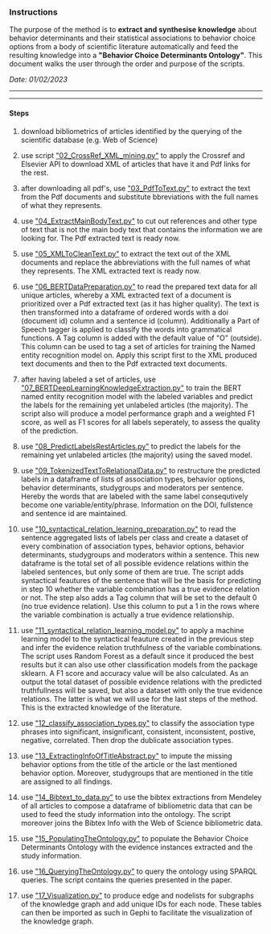### Instructions

The purpose of the method is to **extract and synthesise knowledge** about behavior determinants and their statistical associations to behavior choice options from a body of scientific literature automatically and feed the resulting knowledge into a **"Behavior Choice Determinants Ontology"**. This document walks the user through the order and purpose of the scripts. 

*Date: 01/02/2023*

---
---

#### Steps

1) download bibliometrics of articles identified by the querying of the scientific database (e.g. Web of Science)

2) use script ["02_CrossRef_XML_mining.py"](https://github.com/TabeaSonnenschein/Spatial-Agent-based-Modeling-of-Urban-Health-Interventions/blob/main/NLP%20Knowledge%20Extraction%20and%20Synthesis/02_CrossRef_XML_mining.py) to apply the Crossref and Elsevier API to download XML of articles that have it and Pdf links for the rest. 

3) after downloading all pdf's, use ["03_PdfToText.py"](https://github.com/TabeaSonnenschein/Spatial-Agent-based-Modeling-of-Urban-Health-Interventions/blob/main/NLP%20Knowledge%20Extraction%20and%20Synthesis/03_PdfToText.py) to extract the text from the Pdf documents and substitute bbreviations with the full names of what they represents.

4) use ["04_ExtractMainBodyText.py"](https://github.com/TabeaSonnenschein/Spatial-Agent-based-Modeling-of-Urban-Health-Interventions/blob/main/NLP%20Knowledge%20Extraction%20and%20Synthesis/04_ExtractMainBodyText.py) to cut out references and other type of text that is not the main body text that contains the information we are looking for. The Pdf extracted text is ready now.

5) use ["05_XMLToCleanText.py"](https://github.com/TabeaSonnenschein/Spatial-Agent-based-Modeling-of-Urban-Health-Interventions/blob/main/NLP%20Knowledge%20Extraction%20and%20Synthesis/05_XMLToCleanText.py) to extract the text out of the XML documents and replace the abbreviations with the full names of what they represents. The XML extracted text is ready  now.

6) use ["06_BERTDataPreparation.py"](https://github.com/TabeaSonnenschein/Spatial-Agent-based-Modeling-of-Urban-Health-Interventions/blob/main/NLP%20Knowledge%20Extraction%20and%20Synthesis/06_BERTDataPreparation.py) to read the prepared text data for all unique articles, whereby a XML extracted text of a document is prioritized over a Pdf extracted text (as it has higher quality). The text is then transformed into a dataframe of ordered words with a doi (document id) column and a sentence id (column). Additionally a Part of Speech tagger is applied to classify the words into grammatical functions. A Tag column is added with the default value of "O" (outside). This column can be used to tag a set of articles for training the Named entity recognition model on.  Apply this script first to the XML produced text documents and then to the Pdf extracted text documents.

7) after having labeled a set of articles, use ["07_BERTDeepLearningKnowledgeExtraction.py"](https://github.com/TabeaSonnenschein/Spatial-Agent-based-Modeling-of-Urban-Health-Interventions/blob/main/NLP%20Knowledge%20Extraction%20and%20Synthesis/07_BERTDeepLearningKnowledgeExtraction.py) to train the BERT named entity recognition model with the labeled variables and predict the labels for the remaining yet unlabeled articles (the majority). The script also will produce a model performance graph and a weighted F1 score, as well as F1 scores for all labels seperately, to assess the quality of the prediction.

8) use ["08_PredictLabelsRestArticles.py"](https://github.com/TabeaSonnenschein/Spatial-Agent-based-Modeling-of-Urban-Health-Interventions/blob/main/NLP%20Knowledge%20Extraction%20and%20Synthesis/08_PredictLabelsRestArticles.py) to predict the labels for the remaining yet unlabeled articles (the majority) using the saved model.

9) use ["09_TokenizedTextToRelationalData.py"](https://github.com/TabeaSonnenschein/Spatial-Agent-based-Modeling-of-Urban-Health-Interventions/blob/main/NLP%20Knowledge%20Extraction%20and%20Synthesis/09_TokenizedTextToRelationalData.py) to restructure the predicted labels in a dataframe of lists of association types, behavior options, behavior determinants, studygroups and moderators per sentence. Hereby the words that are labeled with the same label consequtively become one variable/entity/phrase. Information on the DOI, fullstence and sentence id are maintained.

10) use ["10_syntactical_relation_learning_preparation.py"](https://github.com/TabeaSonnenschein/Spatial-Agent-based-Modeling-of-Urban-Health-Interventions/blob/main/NLP%20Knowledge%20Extraction%20and%20Synthesis/10_syntactical_relation_learning_preparation.py) to read the sentence aggregated lists of labels per class and create a dataset of every combination of association types, behavior options, behavior determinants, studygroups and moderators within a sentence. This new dataframe is the total set of all possible evidence relations within the labeled sentences, but only some of them are true. The script adds syntactical feautures of the sentence that will be the basis for predicting in step 10 whether the variable combination has a true evidence relation or not. The step also adds a Tag column that will be set to the default 0 (no true evidence relation). Use this column to put a 1 in the rows where the variable combination is actually a true evidence relationship.

11) use ["11_syntactical_relation_learning_model.py"](https://github.com/TabeaSonnenschein/Spatial-Agent-based-Modeling-of-Urban-Health-Interventions/blob/main/NLP%20Knowledge%20Extraction%20and%20Synthesis/11_syntactical_relation_learning_model.py) to apply a machine learning model to the syntactical feauture created in the previous step and infer the evidence relation truthfulness of the variable combinations. The script uses Random Forest as a default since it produced the best results but it can also use other classification models from the package sklearn. A F1 score and accuracy value will be also calculated. As an output the total dataset of possible evidence relations with the predicted truthfullness will be saved, but also a dataset with only the true evidence relations. The latter is what we will use for the last steps of the method. This is the extracted knowledge of the literature.

12) use ["12_classify_association_types.py"](https://github.com/TabeaSonnenschein/Spatial-Agent-based-Modeling-of-Urban-Health-Interventions/blob/main/NLP%20Knowledge%20Extraction%20and%20Synthesis/12_classify_association_types.py) to classify the association type phrases into significant, insignificant, consistent, inconsistent, postive, negative, correlated. Then drop the dublicate association types.

13)  use ["13_ExtractingInfoOfTitleAbstract.py"](https://github.com/TabeaSonnenschein/Spatial-Agent-based-Modeling-of-Urban-Health-Interventions/blob/main/NLP%20Knowledge%20Extraction%20and%20Synthesis/13_ExtractingInfoOfTitleAbstract.py) to impute the missing behavior options from the title of the article or the last mentioned behavior option. Moreover, studygroups that are mentioned in the title are assigned to all findings.

14) use ["14_Bibtext_to_data.py"](https://github.com/TabeaSonnenschein/Spatial-Agent-based-Modeling-of-Urban-Health-Interventions/blob/main/NLP%20Knowledge%20Extraction%20and%20Synthesis/14_Bibtext_to_data.py) to use the bibtex extractions from Mendeley of all articles to compose a dataframe of bibliometric data that can be used to feed the study information into the ontology. The script moreover joins the Bibtex Info with the Web of Science bibliometric data.

15) use ["15_PopulatingTheOntology.py"](https://github.com/TabeaSonnenschein/Spatial-Agent-based-Modeling-of-Urban-Health-Interventions/blob/main/NLP%20Knowledge%20Extraction%20and%20Synthesis/15_PopulatingTheOntology.py) to populate the Behavior Choice Determinants Ontology with the evidence instances extracted and the study information.

16) use ["16_QueryingTheOntology.py"](https://github.com/TabeaSonnenschein/Spatial-Agent-based-Modeling-of-Urban-Health-Interventions/blob/main/NLP%20Knowledge%20Extraction%20and%20Synthesis/16_QueryingTheOntology.py) to query the ontology using SPARQL queries. The script contains the queries presented in the paper.

17) use ["17_Visualization.py"](https://github.com/TabeaSonnenschein/Spatial-Agent-based-Modeling-of-Urban-Health-Interventions/blob/main/NLP%20Knowledge%20Extraction%20and%20Synthesis/17_Visualization.py) to produce edge and nodelists for subgraphs of the knowledge graph and add unique IDs for each node. These tables can then be imported as such in Gephi to facilitate the visualization of the knowledge graph.
